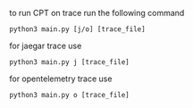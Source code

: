 to run CPT on trace run the following command

    python3 main.py [j/o] [trace_file]

for jaegar trace use

    python3 main.py j [trace_file]

for opentelemetry trace use

    python3 main.py o [trace_file]


